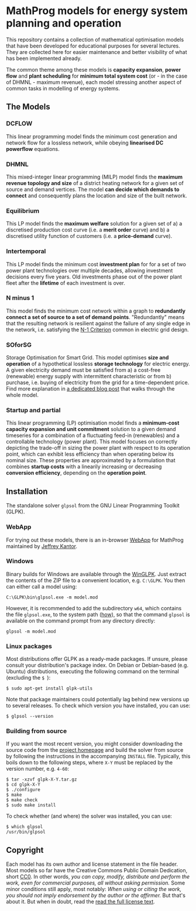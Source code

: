 # MathProg models for energy system planning and operation

This repository contains a collection of mathematical optimisation models that have been developed for educational purposes for several lectures. They are collected here for easier maintenance and better visibility of what has been implemented already.

The common theme among these models is **capacity expansion**, **power flow** and **plant scheduling** for **minimum total system cost** (or - in the case of DHMNL - maximum revenue), each model stressing another aspect of common tasks in modelling of energy systems.

## The Models

### DCFLOW

This linear programming model finds the minimum cost generation and network flow for a lossless network, while obeying **linearised DC powerflow** equations.

### DHMNL

This mixed-integer linear programming (MILP) model finds the **maximum revenue topology and size** of a district heating network for a given set of source and demand vertices. The model **can decide which demands to connect** and consequently plans the location and size of the built network.

### Equilibrium

This LP model finds the **maximum welfare** solution for a given set of  a) a discretised production cost curve (i.e. a **merit order** curve) and b) a discretised utility function of customers (i.e. a **price-demand** curve).

### Intertemporal

This LP model finds the minimum cost **investment plan** for for a set of two power plant technologies over multiple decades, allowing investment decisions every five years. Old investments phase out of the power plant fleet after the **lifetime** of each investment is over.

### N minus 1

This model finds the minimum cost network within a graph to **redundantly connect a set of source to a set of demand points**. "Redundantly" means that the resulting network is resilient against the failure of any single edge in the network, i.e. satisfying the [N-1 Criterion](https://emr.entsoe.eu/glossary/bin/view/ENTSO-E+Common+Glossary/N-1+Criterion) common in electric grid design.

### SOforSG

Storage Optimisation for Smart Grid. This model optimises **size and operation** of a hypothetical lossless **storage technology** for electric energy. A given electricity demand must be satisfied from a) a cost-free (renewable) energy supply with intermittent characteristic or from b) purchase, i.e. buying of electricity from the grid for a time-dependent price. Find more explanation in [a dedicated blog post](http://www.enerpymodelling.de/soforsg/) that walks through the whole model.

### Startup and partial

This linear programming (LP) optimisation model finds a **minimum-cost capacity expansion and unit commitment** solution to a given demand  timeseries for a combination of a fluctuating feed-in (renewables) and a controllable technology (power plant). This model focuses on correctly depicting the trade-off in sizing the power plant with respect to its operation point, which can exhibit less efficiency than when operating below its nominal size. These properties are approximated by a formulation that combines **startup costs** with a linearily increasing or decreasing **conversion efficiency**, depending on the **operation point**.

## Installation

The standalone solver `glpsol` from the GNU Linear Programming Toolkit (GLPK).

### WebApp

For trying out these models, there is an in-browser [WebApp](http://www3.nd.edu/~jeff/mathprog/) for MathProg maintained by [Jeffrey Kantor](http://energy.nd.edu/faculty/jeffrey-kantor/).

### Windows

Binary builds for Windows are available through the [WinGLPK](https://sourceforge.net/projects/winglpk/). Just extract the contents of the ZIP file to a convenient location, e.g. `C:\GLPK`. You then can either call a model using:

    C:\GLPK\bin\glpsol.exe -m model.mod
    
However, it is recommended to add the subdirectory `w64`, which contains the file `glpsol.exe`, to the system path ([how](http://geekswithblogs.net/renso/archive/2009/10/21/how-to-set-the-windows-path-in-windows-7.aspx)), so that the command `glpsol` is available on the command prompt from any directory directly:

    glpsol -m model.mod

### Linux packages

Most distributions offer GLPK as a ready-made packages. If unsure, please consult your distribution's package index. On Debian or Debian-based (e.g. Ubuntu) distributions, executing the following command on the terminal (excluding the `$ `):

    $ sudo apt-get install glpk-utils
    
Note that package maintainers could potentially lag behind new versions up to several releases. To check which version you have installed, you can use:

    $ glpsol --version

### Building from source

If you want the most recent version, you might consider downloading the source code from the [project homepage](https://www.gnu.org/software/glpk/) and build the solver from source by following the instructions in the accompanying `INSTALL` file. Typically, this boils down to the following steps, where `X-Y` must be replaced by the version number, e.g. `4-60`:

    $ tar -xzvf glpk-X-Y.tar.gz
    $ cd glpk-X-Y
    $ ./configure
    $ make
    $ make check
    $ sudo make install

To check whether (and where) the solver was installed, you can use:

    $ which glpsol
    /usr/bin/glpsol


## Copyright

Each model has its own author and license statement in the file header. Most models so far have the Creative Commons Public Domain Dedication, short [CC0](https://creativecommons.org/publicdomain/zero/1.0). In other words, *you can copy, modify, distribute and perform the work, even for commercial purposes, all without asking permission.* Some minor conditions still apply, most notably: *When using or citing the work, you should not imply endorsement by the author or the affirmer.* But that's about it. But when in doubt, read the [read the full license text](https://creativecommons.org/publicdomain/zero/1.0/legalcode).
